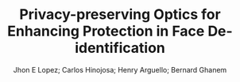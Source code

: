 ---
paperId: 7
author: Jhon E Lopez; Carlos Hinojosa; Henry Arguello; Bernard Ghanem
publicationauthor: Hinojosa, C. et al.
title: Privacy-preserving Optics for Enhancing Protection in Face De-identification
pdf: Carlos_Hinojosa.pdf
poster: Carlos_Hinojosa_Poster.pdf
type: Poster
topic: Explainable computer vision
subtopic: Biometrics
link: https://research.latinxinai.org/papers/cvpr/2024/pdf/Carlos_Hinojosa.pdf
conference: cvpr
year: 2024
tags: cvpr-2024-ea-missing
location: Seattle WA, USA
---